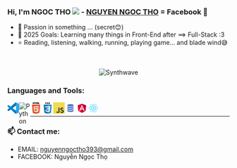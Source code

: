 ### Hi, I'm NGOC THO <img src="https://media.giphy.com/media/hvRJCLFzcasrR4ia7z/giphy.gif" width="25"> -  [NGUYEN NGOC THO][website] = Facebook 🌻  


- 🔭 Passion in something ... (secret😊)
- 💪 2025 Goals: Learning many things in Front-End after ==> Full-Stack :3
- ⭐ Reading, listening, walking, running, playing game... and blade wind😅

<!-- 
<h1 align="center">Visitor's count :eyes:</h1>
<p align="center"><img src="https://profile-counter.glitch.me/{ngoctho}/count.svg" alt="ngoctho :: Visitor's Count" /></p>
-->
<!--
### :zap: GitHub Stats

<table align="center">
<tr>
  
  <td width="48%">
    <img src="https://github-readme-stats.vercel.app/api?username=ngoctho&show_icons=true&hide=contribs,prs&cache_seconds=86400&hide_border=true&theme=monokai" />
    <img width="100%" src="https://github-readme-stats.vercel.app/api/top-langs/?username=ngoctho&layout=compact&show_icons=true&hide_border=true&theme=monokai" />    
  </td>
  
  <td width="80%"><img src="https://thumbs.gfycat.com/GoodnaturedFondGaur-size_restricted.gif" alt="Synthwave" height="300" width="500"></td>
</tr>
<table>
-->
<br />
<p align="center">
<img src="https://thumbs.gfycat.com/GoodnaturedFondGaur-size_restricted.gif" alt="Synthwave" height="300" width="500">
</p>


### Languages and Tools:
<img align="left" alt="Visual Studio Code" width="26px" src="https://raw.githubusercontent.com/github/explore/80688e429a7d4ef2fca1e82350fe8e3517d3494d/topics/visual-studio-code/visual-studio-code.png" />
<img align="left" alt="Python" width="26px" src="https://upload.wikimedia.org/wikipedia/commons/thumb/0/0a/Python.svg/1200px-Python.svg.png" />
<img align="left" alt="HTML5" width="26px" src="https://raw.githubusercontent.com/github/explore/80688e429a7d4ef2fca1e82350fe8e3517d3494d/topics/html/html.png" />
<img align="left" alt="CSS3" width="26px" src="https://raw.githubusercontent.com/github/explore/80688e429a7d4ef2fca1e82350fe8e3517d3494d/topics/css/css.png" />
<img align="left" alt="JavaScript" width="26px" src="https://raw.githubusercontent.com/github/explore/80688e429a7d4ef2fca1e82350fe8e3517d3494d/topics/javascript/javascript.png" />
<img align="left" alt="SQL" width="26px" src="https://raw.githubusercontent.com/github/explore/80688e429a7d4ef2fca1e82350fe8e3517d3494d/topics/sql/sql.png" />
<img align="left" alt="Angular" width="26px" src="https://raw.githubusercontent.com/github/explore/80688e429a7d4ef2fca1e82350fe8e3517d3494d/topics/angular/angular.png" />
<img align="left" alt="React" width="26px" src="https://raw.githubusercontent.com/github/explore/80688e429a7d4ef2fca1e82350fe8e3517d3494d/topics/react/react.png" />
<br />

---

### 📫 Contact me:
- EMAIL: nguyenngoctho393@gmail.com
- FACEBOOK: Nguyễn Ngọc Thọ

[website]: https://www.facebook.com/profile.php?id=100010854158587
